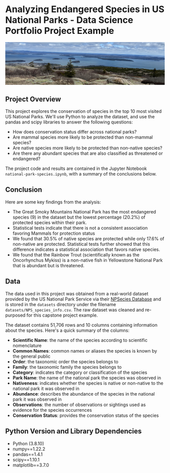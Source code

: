 # Analyzing Endangered Species in US National Parks - Data Science Portfolio Project Example

<img src="imgs/acadia_np.jpg">

## Project Overview
This project explores the conservation of species in the top 10 most visited US National Parks. We'll use Python to analyze the dataset, and use the pandas and scipy libraries to answer the following questions:

- How does conservation status differ across national parks?
- Are mammal species more likely to be protected than non-mammal species?
- Are native species more likely to be protected than non-native species?
- Are there any abundant species that are also classified as threatened or endangered?

The project code and results are contained in the Jupyter Notebook `national-park-species.ipynb`, with a summary of the conclusions below.

## Conclusion
Here are some key findings from the analysis: 

- The Great Smoky Mountains National Park has the most endangered species (9) in the dataset but the lowest percentage (20.2%) of protected species within their park. 
- Statistical tests indicate that there is not a consistent association favoring Mammals for protection status
- We found that 30.5% of native species are protected while only 17.6% of non-native are protected. Statistical tests further showed that this difference indicates a statistical association that favors native species.
- We found that the Rainbow Trout (scientifically known as the Oncorhynchus Mykiss) is a non-native fish in Yellowstone National Park that is abundant but is threatened.

## Data
The data used in this project was obtained from a real-world dataset provided by the US National Park Service via their [NPSecies Database](https://irma.nps.gov/NPSpecies/) and is stored in the `datasets` directory under the filename `datasets/NPS_species_info.csv`. The raw dataset was cleaned and re-purposed for this capstone project example.

The dataset contains 51,706 rows and 10 columns containing information about the species. Here's a quick summary of the columns:

- **Scientific Name**: the name of the species according to scientific nomenclature
- **Common Names**: common names or aliases the species is known by the general public
- **Order**: the taxonomic order the species belongs to
- **Family**: the taxonomic family the species belongs to
- **Category**: indicates the category or classification of the species
- **Park Name**: the name of the national park the species was observed in
- **Nativeness**: indicates whether the species is native or non-native to the national park it was observed in
- **Abundance**: describes the abundance of the species in the national park it was observed in
- **Observations**: the number of observations or sightings used as evidence for the species occurrences
- **Conservation Status**: provides the conservation status of the species

## Python Version and Library Dependencies
- Python (3.8.10)
- numpy==1.22.2
- pandas==1.4.1
- scipy==1.10.1
- matplotlib==3.7.0 
